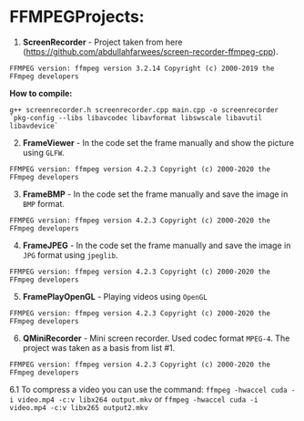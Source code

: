 # FFMPEGProjects:

1. <b>ScreenRecorder</b> - Project taken from here (https://github.com/abdullahfarwees/screen-recorder-ffmpeg-cpp).

`FFMPEG version: ffmpeg version 3.2.14 Copyright (c) 2000-2019 the FFmpeg developers`

<b>How to compile:</b>
```
g++ screenrecorder.h screenrecorder.cpp main.cpp -o screenrecorder `pkg-config --libs libavcodec libavformat libswscale libavutil libavdevice`
```
2. <b>FrameViewer</b> - In the code set the frame manually and show the picture using `GLFW`.

`FFMPEG version: ffmpeg version 4.2.3 Copyright (c) 2000-2020 the FFmpeg developers`

3. <b>FrameBMP</b> - In the code set the frame manually and save the image in `BMP` format.

`FFMPEG version: ffmpeg version 4.2.3 Copyright (c) 2000-2020 the FFmpeg developers`

4. <b>FrameJPEG</b> - In the code set the frame manually and save the image in `JPG` format using `jpeglib`.

`FFMPEG version: ffmpeg version 4.2.3 Copyright (c) 2000-2020 the FFmpeg developers`

5. <b>FramePlayOpenGL</b> - Playing videos using `OpenGL`

`FFMPEG version: ffmpeg version 4.2.3 Copyright (c) 2000-2020 the FFmpeg developers`

6. <b>QMiniRecorder</b> - Mini screen recorder. Used codec format `MPEG-4`. The project was taken as a basis from list #1.

`FFMPEG version: ffmpeg version 4.2.3 Copyright (c) 2000-2020 the FFmpeg developers`

6.1 To compress a video you can use the command: `ffmpeg -hwaccel cuda -i video.mp4 -c:v libx264 output.mkv` or 
	`ffmpeg -hwaccel cuda -i video.mp4 -c:v libx265 output2.mkv`

